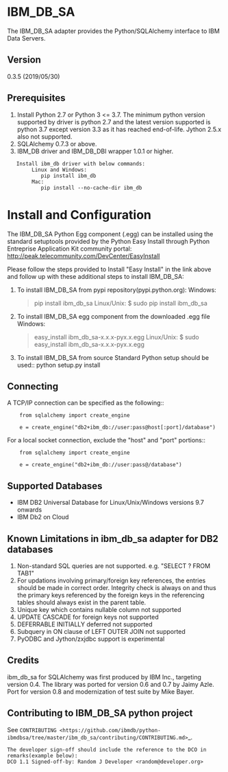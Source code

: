 IBM_DB_SA
=========

The IBM_DB_SA adapter provides the Python/SQLAlchemy interface to IBM Data Servers.

Version
--------
0.3.5 (2019/05/30)

Prerequisites
--------------
1. Install Python 2.7 or Python 3 <= 3.7. The minimum python version supported by driver is python 2.7 and the latest version supported is python 3.7 except version 3.3 as it has reached end-of-life. Jython 2.5.x also not supported.
2. SQLAlchemy 0.7.3 or above.
3. IBM_DB driver and IBM_DB_DBI wrapper 1.0.1 or higher.
```
   Install ibm_db driver with below commands:
	    Linux and Windows: 
	   	   pip install ibm_db
	    Mac:
		   pip install --no-cache-dir ibm_db
```

Install and Configuration
=========================
The IBM_DB_SA Python Egg component (.egg) can be installed using the standard setuptools provided by the Python Easy Install through Python Entreprise 
Application Kit community portal:
  http://peak.telecommunity.com/DevCenter/EasyInstall

Please follow the steps provided to Install "Easy Install" in the link above and follow up with these additional steps to install IBM_DB_SA:

  1. To install IBM_DB_SA from pypi repository(pypi.python.org):
    Windows:
      > pip install ibm_db_sa
    Linux/Unix:
      $ sudo pip install ibm_db_sa
  
  2. To install IBM_DB_SA egg component from the downloaded .egg file
    Windows:
      > easy_install ibm_db_sa-x.x.x-pyx.x.egg
    Linux/Unix:
      $ sudo easy_install ibm_db_sa-x.x.x-pyx.x.egg
  
  3. To install IBM_DB_SA from source
    Standard Python setup should be used::
        python setup.py install

Connecting
----------
A TCP/IP connection can be specified as the following::
```
	from sqlalchemy import create_engine

	e = create_engine("db2+ibm_db://user:pass@host[:port]/database")
```

For a local socket connection, exclude the "host" and "port" portions::

```
	from sqlalchemy import create_engine

	e = create_engine("db2+ibm_db://user:pass@/database")
```

Supported Databases
-------------------
- IBM DB2 Universal Database for Linux/Unix/Windows versions 9.7 onwards 
- IBM Db2 on Cloud

Known Limitations in ibm_db_sa adapter for DB2 databases
-------------------------------------------------------------
1) Non-standard SQL queries are not supported. e.g. "SELECT ? FROM TAB1"
2) For updations involving primary/foreign key references, the entries should be made in correct order. Integrity check is always on and thus the primary keys referenced by the foreign keys in the referencing tables should always exist in the parent table.
3) Unique key which contains nullable column not supported
4) UPDATE CASCADE for foreign keys not supported
5) DEFERRABLE INITIALLY deferred not supported
6) Subquery in ON clause of LEFT OUTER JOIN not supported
7) PyODBC and Jython/zxjdbc support is experimental


Credits
-------
ibm_db_sa for SQLAlchemy was first produced by IBM Inc., targeting version 0.4.
The library was ported for version 0.6 and 0.7 by Jaimy Azle.
Port for version 0.8 and modernization of test suite by Mike Bayer.

Contributing to IBM_DB_SA python project
----------------------------------------
See `CONTRIBUTING
<https://github.com/ibmdb/python-ibmdbsa/tree/master/ibm_db_sa/contributing/CONTRIBUTING.md>`_.

```
The developer sign-off should include the reference to the DCO in remarks(example below):
DCO 1.1 Signed-off-by: Random J Developer <random@developer.org>
```


